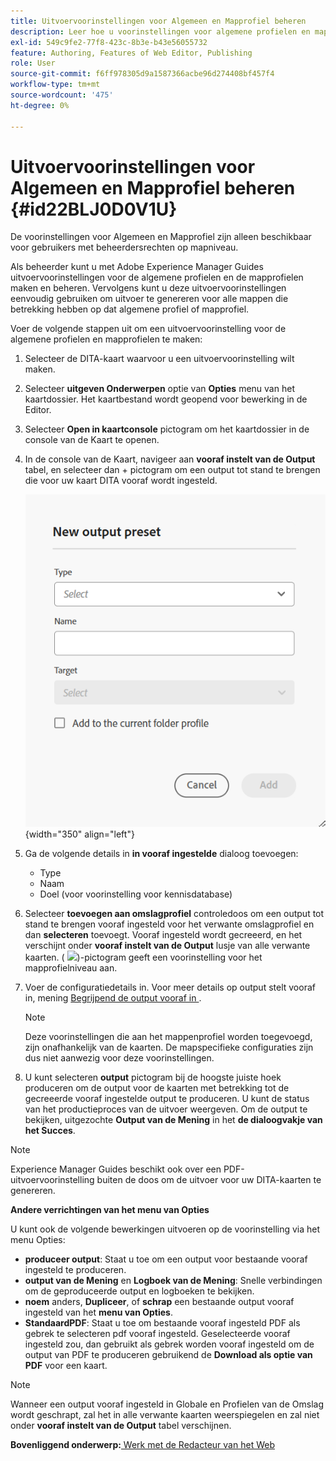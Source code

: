```yaml
---
title: Uitvoervoorinstellingen voor Algemeen en Mapprofiel beheren
description: Leer hoe u voorinstellingen voor algemene profielen en mapprofielen als gebruikers met beheerdersrechten in AEM Guides maakt, bewerkt, hernoemt, dupliceert en verwijdert.
exl-id: 549c9fe2-77f8-423c-8b3e-b43e56055732
feature: Authoring, Features of Web Editor, Publishing
role: User
source-git-commit: f6ff978305d9a1587366acbe96d274408bf457f4
workflow-type: tm+mt
source-wordcount: '475'
ht-degree: 0%

---
```


# Uitvoervoorinstellingen voor Algemeen en Mapprofiel beheren {#id22BLJ0D0V1U}

De voorinstellingen voor Algemeen en Mapprofiel zijn alleen beschikbaar voor gebruikers met beheerdersrechten op mapniveau.

Als beheerder kunt u met Adobe Experience Manager Guides uitvoervoorinstellingen voor de algemene profielen en de mapprofielen maken en beheren. Vervolgens kunt u deze uitvoervoorinstellingen eenvoudig gebruiken om uitvoer te genereren voor alle mappen die betrekking hebben op dat algemene profiel of mapprofiel.

Voer de volgende stappen uit om een uitvoervoorinstelling voor de algemene profielen en mapprofielen te maken:

1. Selecteer de DITA-kaart waarvoor u een uitvoervoorinstelling wilt maken.
1. Selecteer **uitgeven Onderwerpen** optie van **Opties** menu van het kaartdossier. Het kaartbestand wordt geopend voor bewerking in de Editor.
1. Selecteer **Open in kaartconsole** pictogram om het kaartdossier in de console van de Kaart te openen.
1. In de console van de Kaart, navigeer aan **vooraf instelt van de Output** tabel, en selecteer dan + pictogram om een output tot stand te brengen die voor uw kaart DITA vooraf wordt ingesteld.

   ![](images/add-global-output-preset.png){width="350" align="left"}

1. Ga de volgende details in **in vooraf ingestelde** dialoog toevoegen:
   - Type
   - Naam
   - Doel \(voor voorinstelling voor kennisdatabase\)
1. Selecteer **toevoegen aan omslagprofiel** controledoos om een output tot stand te brengen vooraf ingesteld voor het verwante omslagprofiel en dan **selecteren** toevoegt. Vooraf ingesteld wordt gecreeerd, en het verschijnt onder **vooraf instelt van de Output** lusje van alle verwante kaarten. \( ![](images/global-preset-icon.svg)\)-pictogram geeft een voorinstelling voor het mapprofielniveau aan.
1. Voer de configuratiedetails in. Voor meer details op output stelt vooraf in, mening [ Begrijpend de output vooraf in ](./generate-output-understand-presets.md).

   >[!NOTE]
   >
   > Deze voorinstellingen die aan het mappenprofiel worden toegevoegd, zijn onafhankelijk van de kaarten. De mapspecifieke configuraties zijn dus niet aanwezig voor deze voorinstellingen.

1. U kunt selecteren **output** pictogram bij de hoogste juiste hoek produceren om de output voor de kaarten met betrekking tot de gecreeerde vooraf ingestelde output te produceren. U kunt de status van het productieproces van de uitvoer weergeven. Om de output te bekijken, uitgezochte **Output van de Mening** in het **de dialoogvakje van het Succes**.

>[!NOTE]
>
> Experience Manager Guides beschikt ook over een PDF-uitvoervoorinstelling buiten de doos om de uitvoer voor uw DITA-kaarten te genereren.

**Andere verrichtingen van het menu van Opties**

U kunt ook de volgende bewerkingen uitvoeren op de voorinstelling via het menu Opties:

- **produceer output**: Staat u toe om een output voor bestaande vooraf ingesteld te produceren.
- **output van de Mening** en **Logboek van de Mening**: Snelle verbindingen om de geproduceerde output en logboeken te bekijken.
- **noem** anders, **Dupliceer**, of **schrap** een bestaande output vooraf ingesteld van het **menu van Opties**.
- **StandaardPDF**: Staat u toe om bestaande vooraf ingesteld PDF als gebrek te selecteren pdf vooraf ingesteld. Geselecteerde vooraf ingesteld zou, dan gebruikt als gebrek worden vooraf ingesteld om de output van PDF te produceren gebruikend de **Download als optie van PDF** voor een kaart.

>[!NOTE]
>
> Wanneer een output vooraf ingesteld in Globale en Profielen van de Omslag wordt geschrapt, zal het in alle verwante kaarten weerspiegelen en zal niet onder **vooraf instelt van de Output** tabel verschijnen.

**Bovenliggend onderwerp:**&#x200B;[ Werk met de Redacteur van het Web ](web-editor.md)
